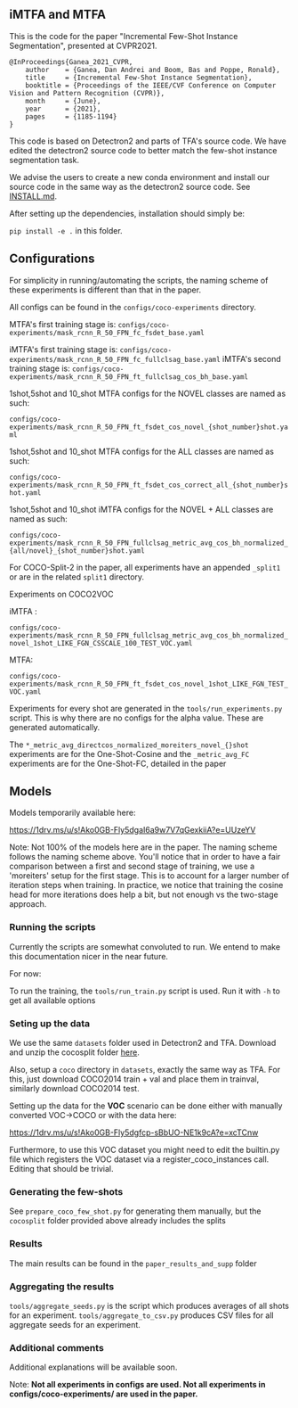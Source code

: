 ## iMTFA and MTFA

This is the code for the paper "Incremental Few-Shot Instance Segmentation", presented at CVPR2021.

```
@InProceedings{Ganea_2021_CVPR,
    author    = {Ganea, Dan Andrei and Boom, Bas and Poppe, Ronald},
    title     = {Incremental Few-Shot Instance Segmentation},
    booktitle = {Proceedings of the IEEE/CVF Conference on Computer Vision and Pattern Recognition (CVPR)},
    month     = {June},
    year      = {2021},
    pages     = {1185-1194}
}
```

This code is based on Detectron2 and parts of TFA's source code. We have edited the detectron2 source code to better match the few-shot instance segmentation task.

We advise the users to create a new conda environment and install our source code in the same way as the detectron2 source code. See [INSTALL.md](INSTALL.md).

After setting up the dependencies, installation should simply be:

`pip install -e .` in this folder.


## Configurations

For simplicity in running/automating the scripts, the naming scheme of these experiments is different than that in the paper.

All configs can be found in the `configs/coco-experiments` directory.


MTFA's first training stage is: `configs/coco-experiments/mask_rcnn_R_50_FPN_fc_fsdet_base.yaml`

iMTFA's first training stage is: `configs/coco-experiments/mask_rcnn_R_50_FPN_fc_fullclsag_base.yaml`
iMTFA's second training stage is: `configs/coco-experiments/mask_rcnn_R_50_FPN_ft_fullclsag_cos_bh_base.yaml`


1shot,5shot and 10_shot MTFA configs for the NOVEL classes are named as such:

`configs/coco-experiments/mask_rcnn_R_50_FPN_ft_fsdet_cos_novel_{shot_number}shot.yaml`

1shot,5shot and 10_shot MTFA configs for the ALL classes are named as such:

`configs/coco-experiments/mask_rcnn_R_50_FPN_ft_fsdet_cos_correct_all_{shot_number}shot.yaml`

1shot,5shot and 10_shot iMTFA configs for the NOVEL + ALL classes are named as such:

`configs/coco-experiments/mask_rcnn_R_50_FPN_fullclsag_metric_avg_cos_bh_normalized_{all/novel}_{shot_number}shot.yaml`


For COCO-Split-2 in the paper, all experiments have an appended `_split1` or are in the related `split1` directory.



Experiments on COCO2VOC

iMTFA : 

`configs/coco-experiments/mask_rcnn_R_50_FPN_fullclsag_metric_avg_cos_bh_normalized_novel_1shot_LIKE_FGN_CSSCALE_100_TEST_VOC.yaml`

MTFA:

`configs/coco-experiments/mask_rcnn_R_50_FPN_ft_fsdet_cos_novel_1shot_LIKE_FGN_TEST_VOC.yaml`

Experiments for every shot are generated in the `tools/run_experiments.py` script. This is why there are no configs for the
alpha value. These are generated automatically.


The `*_metric_avg_directcos_normalized_moreiters_novel_{}shot` experiments are 
for the One-Shot-Cosine and the `_metric_avg_FC` experiments are for the One-Shot-FC, detailed in the paper


## Models

Models temporarily available here:

https://1drv.ms/u/s!Ako0GB-Fly5dgaI6a9w7V7qGexkiiA?e=UUzeYV

Note: Not 100% of the models here are in the paper. The naming scheme follows the naming scheme above. You'll notice that in order to have a fair comparison between a first and second stage of training, we use a 'moreiters' setup for the first stage. This is to account for a larger number of iteration steps when training. In practice, we notice that training the cosine head for more iterations does help a bit, but not enough vs the two-stage approach.

### Running the scripts

Currently the scripts are somewhat convoluted to run. We entend to make this documentation nicer in the near future.

For now:

To run the training, the `tools/run_train.py` script is used. Run it with `-h` to get all available options

### Seting up the data

We use the same `datasets` folder used in Detectron2 and TFA. Download and unzip the cocosplit folder [here](https://drive.google.com/file/d/12jGNdhdL8jz5YO8Gz5P-liNtY7eAz6Av/view?usp=sharing).

Also, setup a `coco` directory in `datasets`, exactly the same way as TFA. For this, just download COCO2014 train + val and place them in trainval, similarly download COCO2014 test.

Setting up the data for the **VOC** scenario can be done either with manually converted VOC->COCO or with the data here:

https://1drv.ms/u/s!Ako0GB-Fly5dgfcp-sBbUO-NE1k9cA?e=xcTCnw

Furthermore, to use this VOC dataset  you might need to edit the builtin.py file which registers the VOC dataset via a register_coco_instances call. Editing that should be trivial.

### Generating the few-shots

See `prepare_coco_few_shot.py` for generating them manually, but the `cocosplit` folder provided above already includes the splits


### Results

The main results can be found in the `paper_results_and_supp` folder

### Aggregating the results

`tools/aggregate_seeds.py` is the script which produces averages of all shots for an experiment.
`tools/aggregate_to_csv.py` produces CSV files for all aggregate seeds for an experiment.


### Additional comments

Additional explanations will be available soon.

Note: **Not all experiments in configs are used. Not all experiments in configs/coco-experiments/ are used in the paper.**
